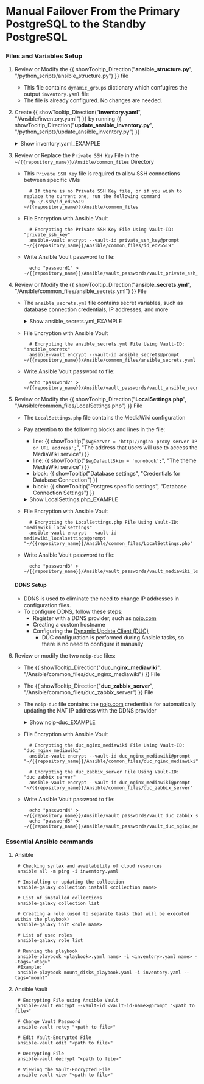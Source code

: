 # Manual Failover From the Primary PostgreSQL to the Standby PostgreSQL

### Files and Variables Setup

1. Review or Modify the {{ showTooltip_Direction("**ansible_structure.py**", "/python_scripts/ansible_structure.py") }} file

    - This file contains ``dynamic_groups`` dictionary which confugires the output ``inventory.yaml`` file
    - The file is already configured. No changes are needed.

2. Create {{ showTooltip_Direction("**inventory.yaml**", "/Ansible/inventory.yaml") }} by running {{ showTooltip_Direction("**update_ansible_inventory.py**", "/python_scripts/update_ansible_inventory.py") }}   

    <details class="external_code_rendering">
    <summary>Show inventory.yaml_EXAMPLE</summary>

         --8<-- "docs/assets/files/examples/inventory.yaml_EXAMPLE"
    
    </details>

3. Review or Replace the ``Private SSH Key`` File in the ``~/{{repository_name}}/Ansible/common_files`` Directory

    - This ``Private SSH Key`` file is required to allow SSH connections between specific VMs

            # If there is no Private SSH Key file, or if you wish to replace the current one, run the following command
            cp ~/.ssh/id_ed25519 ~/{{repository_name}}/Ansible/common_files
    
    - File Encryption with Ansible Voult 

            # Encrypting the Private SSH Key File Using Vault-ID: "private_ssh_key"
            ansible-vault encrypt --vault-id private_ssh_key@prompt "~/{{repository_name}}/Ansible/common_files/id_ed25519"

    - Write Ansible Voult password to file:

            echo "password1" > ~/{{repository_name}}/Ansible/vault_passwords/vault_private_ssh_key.txt

4. Review or Modify the {{ showTooltip_Direction("**ansible_secrets.yml**", "/Ansible/common_files/ansible_secrets.yml") }} File

    - The ``ansible_secrets.yml`` file contains secret variables, such as database connection credentials, IP addresses, and more

        <details class="external_code_rendering">
        <summary>Show ansible_secrets.yml_EXAMPLE</summary>

             --8<-- "docs/assets/files/examples/ansible_secrets.yml_EXAMPLE"
    
        </details>

    - File Encryption with Ansible Voult 

            # Encrypting the ansible_secrets.yml File Using Vault-ID: "ansible_secrets"
            ansible-vault encrypt --vault-id ansible_secrets@prompt ~/{{repository_name}}/Ansible/common_files/ansible_secrets.yaml

    - Write Ansible Voult password to file:

            echo "password2" > ~/{{repository_name}}/Ansible/vault_passwords/vault_ansible_secrets.txt

5. Review or Modify the {{ showTooltip_Direction("**LocalSettings.php**", "/Ansible/common_files/LocalSettings.php") }} File

    - The ``LocalSettings.php`` file contains the MediaWiki configuration
    - Pay attention to the following blocks and lines in the file:
    
        - line: {{ showTooltip("``$wgServer = 'http://nginx-proxy server IP or URL address';``", "The address that users will use to access the MediaWiki service") }}
        - line: {{ showTooltip("``$wgDefaultSkin = 'monobook';``", "The theme MediaWiki service") }}
        - block: {{ showTooltip("Database settings", "Credentials for Database Connection") }}
        - block: {{ showTooltip("Postgres specific settings", "Database Connection Settings") }}

        <details class="external_code_rendering">
        <summary>Show LocalSettings.php_EXAMPLE</summary>

             --8<-- "docs/assets/files/examples/LocalSettings.php_EXAMPLE"
    
        </details>

    - File Encryption with Ansible Voult 

            # Encrypting the LocalSettings.php File Using Vault-ID: "mediawiki_localsettings"
            ansible-vault encrypt --vault-id mediawiki_localsettings@prompt "~/{{repository_name}}/Ansible/common_files/LocalSettings.php"

    - Write Ansible Voult password to file:

            echo "password3" > ~/{{repository_name}}/Ansible/vault_passwords/vault_mediawiki_localsettings.txt  


    #### DDNS Setup
    
    - DDNS is used to eliminate the need to change IP addresses in configuration files.
    - To configure DDNS, follow these steps:
        - Register with a DDNS provider, such as [noip.com](https://www.noip.com/)
        - Creating a custom hostname
        - Configuring the [Dynamic Update Client (DUC)](https://www.noip.com/support/knowledgebase/install-linux-3-x-dynamic-update-client-duc#install_from_source)
            - DUC configuration is performed during Ansible tasks, so there is no need to configure it manually

6. Review or modify the two ``noip-duc`` files:
    - The {{ showTooltip_Direction("**duc_nginx_mediawiki**", "/Ansible/common_files/duc_nginx_mediawiki") }} File
    - The {{ showTooltip_Direction("**duc_zabbix_server**", "/Ansible/common_files/duc_zabbix_server") }} File

    - The ``noip-duc`` file contains the [noip.com](https://www.noip.com/) credentials for automatically updating the NAT IP address with the DDNS provider

        <details class="external_code_rendering">
        <summary>Show noip-duc_EXAMPLE</summary>

             --8<-- "docs/assets/files/examples/noip_duc_EXAMPLE"
    
        </details>

    - File Encryption with Ansible Voult 

            # Encrypting the duc_nginx_mediawiki File Using Vault-ID: "duc_nginx_mediawiki"
            ansible-vault encrypt --vault-id duc_nginx_mediawiki@prompt "~/{{repository_name}}/Ansible/common_files/duc_nginx_mediawiki"

            # Encrypting the duc_zabbix_server File Using Vault-ID: "duc_zabbix_server"
            ansible-vault encrypt --vault-id duc_nginx_mediawiki@prompt "~/{{repository_name}}/Ansible/common_files/duc_zabbix_server"


    - Write Ansible Voult password to file:

            echo "password4" > ~/{{repository_name}}/Ansible/vault_passwords/vault_duc_zabbix_server.txt
            echo "password5" > ~/{{repository_name}}/Ansible/vault_passwords/vault_duc_nginx_mediawiki.txt



### Essential Ansible commands

1. Ansible

        # Checking syntax and availability of cloud resources
        ansible all -m ping -i inventory.yaml  

        # Installing or updating the collection 
        ansible-galaxy collection install <collection name>  

        # List of installed collections
        ansible-galaxy collection list  

        # Creating a role (used to separate tasks that will be executed within the playbook)
        ansible-galaxy init <role name> 

        # List of used roles
        ansible-galaxy role list  

        # Running the playbook
        ansible-playbook <playbook>.yaml name> -i <inventory>.yaml name> --tags="<tag>"
        #Example:
        ansible-playbook mount_disks_playbook.yaml -i inventory.yaml --tags="mount"

2. Ansible Vault

        # Encrypting File using Ansible Vault 
        ansible-vault encrypt --vault-id <vault-id-name>@prompt "<path to file>"

        # Change Vault Password
        ansible-vault rekey "<path to file>"

        # Edit Vault-Encrypted File
        ansible-vault edit "<path to file>"

        # Decrypting File 
        ansible-vault decrypt "<path to file>"
         
        # Viewing the Vault-Encrypted File
        ansible-vault view "<path to file>"



